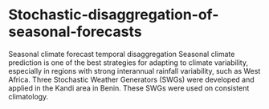 # Stochastic-disaggregation-of-seasonal-forecasts
Seasonal climate forecast temporal disaggregation 
Seasonal climate prediction is one of the best strategies for adapting to climate variability, especially in regions with strong interannual rainfall variability, such as West Africa. 
Three Stochastic Weather Generators (SWGs) were developed and applied in the Kandi area in Benin. These SWGs were used on consistent climatology.
